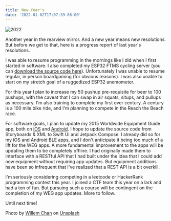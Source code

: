 ```yaml
---
title: New Year's
date: '2022-01-02T17:07:39-08:00'
---
```

![2022](/img/blog/2022.jpg)

Another year in the rearview mirror.  And a new year means new resolutions.  But before we get to that, here is a progress report of last year's resolutions. 

 I was able to resume programming in the mornings like I did when I first started in software.  I also completed my ESP32 FTMS cycling server (you can [download the source code here](https://github.com/jamesjmtaylor/esp32-ftms-server)).  Unfortunately I was unable to resume regular, in person boardgaming (for obvious reasons).  I was also unable to start on my stretch goal of a ruggedized ESP32 anemometer.  

For this year I plan to increase my 50 pushup pre-requisite for beer to 100 pushups, with the caveat that I can swap in air squats, situps, and pullups as necessary. I'm also training to complete my first ever century.  A century is a 100 mile bike ride, and I'm planning to compete in the Reach the Beach race.  

For software goals, I plan to update my 2015 Worldwide Equipment Guide app, both on [iOS](https://apps.apple.com/us/app/worldwide-equipment-guide-2015/id1392413944) and [Android](https://play.google.com/store/apps/details?id=com.jamestaylor.weg&hl=en_US&gl=US).  I hope to update the source code from Storyboards & XML to Swift UI and Jetpack Compose.  I already did so for my iOS and Android BLE apps, and I don't anticipate it being too much of a lift for the WEG apps.  A more fundamental improvement to the apps will be updating them to be completely offline.  I had originally made them to interface with a RESTful API that I had built under the idea that I could add new equipment without requiring app updates.  But equipment additions have been so infrequent that I've realized that a REST API is a bit overkill.  

I'm seriously considering competing in a leetcode or HackerRank programming contest this year. I joined a CTF team this year on a lark and had a ton of fun.  But pursuing such a course will be contingent on the completion of my WEG app updates.  More to follow.

Until next time!

Photo by <a href="https://unsplash.com/@willem_c?utm_source=unsplash&utm_medium=referral&utm_content=creditCopyText">Willem Chan</a> on <a href="https://unsplash.com/s/photos/2022?utm_source=unsplash&utm_medium=referral&utm_content=creditCopyText">Unsplash</a>
